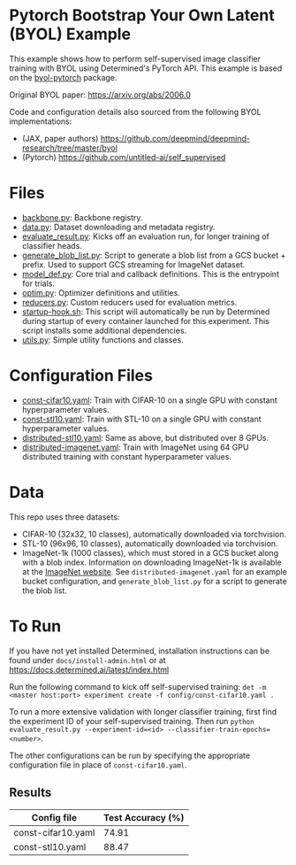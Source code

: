 # Pytorch Bootstrap Your Own Latent (BYOL) Example

This example shows how to perform self-supervised image classifier training with BYOL using
Determined's PyTorch API.  This example is based on the [byol-pytorch](https://github.com/lucidrains/byol-pytorch/tree/master/byol_pytorch) package.

Original BYOL paper: https://arxiv.org/abs/2006.0

Code and configuration details also sourced from the following BYOL implementations:
  - (JAX, paper authors) https://github.com/deepmind/deepmind-research/tree/master/byol
  - (Pytorch) https://github.com/untitled-ai/self_supervised

# Files
* [backbone.py](backbone.py): Backbone registry.
* [data.py](data.py): Dataset downloading and metadata registry.
* [evaluate_result.py](evaluate_result.py): Kicks off an evaluation run, for longer training of classifier heads.
* [generate_blob_list.py](generate_blob_list.py): Script to generate a blob list from a GCS bucket + prefix.  Used to support GCS streaming for ImageNet dataset.
* [model_def.py](model_def.py): Core trial and callback definitions.  This is the entrypoint for trials.
* [optim.py](optim.py): Optimizer definitions and utilities.
* [reducers.py](reducers.py): Custom reducers used for evaluation metrics.
* [startup-hook.sh](startup-hook.sh): This script will automatically be run by Determined during startup of every container launched for this experiment.  This script installs some additional dependencies.
* [utils.py](utils.py): Simple utility functions and classes.

# Configuration Files
* [const-cifar10.yaml](const-cifar10.yaml): Train with CIFAR-10 on a single GPU with constant hyperparameter values.
* [const-stl10.yaml](const-stl10.yaml): Train with STL-10 on a single GPU with constant hyperparameter values.
* [distributed-stl10.yaml](distributed-stl10.yaml): Same as above, but distributed over 8 GPUs.
* [distributed-imagenet.yaml](distributed-imagenet.yaml): Train with ImageNet using 64 GPU distributed training with constant hyperparameter values.

# Data
This repo uses three datasets:
- CIFAR-10 (32x32, 10 classes), automatically downloaded via torchvision.
- STL-10 (96x96, 10 classes), automatically downloaded via torchvision.
- ImageNet-1k (1000 classes), which must stored in a GCS bucket along with a blob index.  Information on downloading ImageNet-1k is available at the [ImageNet website](https://image-net.org/download.php).  See `distributed-imagenet.yaml` for an example bucket configuration, and `generate_blob_list.py` for a script to generate the blob list.

# To Run
If you have not yet installed Determined, installation instructions can be found under `docs/install-admin.html` or at https://docs.determined.ai/latest/index.html

Run the following command to kick off self-supervised training: `det -m <master host:port> experiment create -f config/const-cifar10.yaml .`

To run a more extensive validation with longer classifier training, first find the experiment ID of your self-supervised training.  Then run `python evaluate_result.py --experiment-id=<id> --classifier-train-epochs=<number>`.

The other configurations can be run by specifying the appropriate configuration file in place of `const-cifar10.yaml`.

## Results

| Config file | Test Accuracy (%) |
| ----------- | ------------- |
| const-cifar10.yaml | 74.91 |
| const-stl10.yaml | 88.47 |
